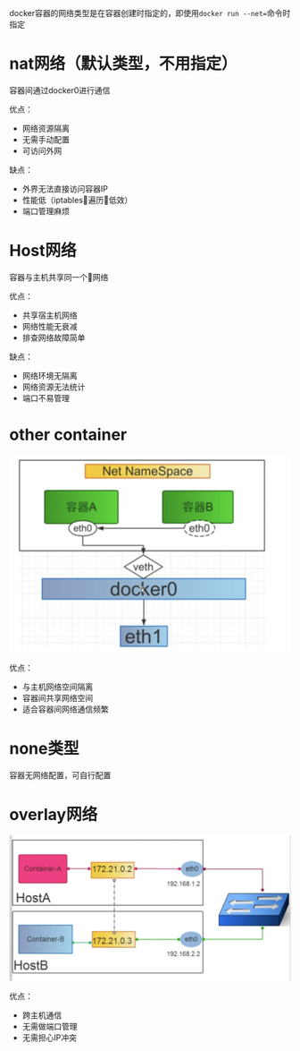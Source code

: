 docker容器的网络类型是在容器创建时指定的，即使用`docker run --net=`命令时指定

# nat网络（默认类型，不用指定）

容器间通过docker0进行通信

优点：
- 网络资源隔离
- 无需手动配置
- 可访问外网

缺点：
- 外界无法直接访问容器IP
- 性能低（iptables遍历低效）
- 端口管理麻烦

# Host网络

容器与主机共享同一个网络

优点：
- 共享宿主机网络
- 网络性能无衰减
- 排查网络故障简单

缺点：
- 网络环境无隔离
- 网络资源无法统计
- 端口不易管理

# other container

![other container](images/other-container.png)

优点：
- 与主机网络空间隔离
- 容器间共享网络空间
- 适合容器间网络通信频繁

# none类型

容器无网络配置，可自行配置

# overlay网络

![overlay网络](images/overlay网络.png)

优点：
- 跨主机通信
- 无需做端口管理
- 无需担心IP冲突
